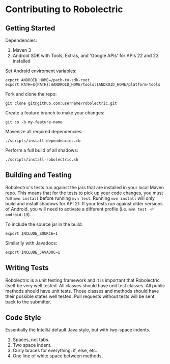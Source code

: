 # Contributing to Robolectric

## Getting Started

Dependencies:

1. Maven 3
2. Android SDK with Tools, Extras, and 'Google APIs' for APIs 22 and 23 installed

Set Android enviroment variables:

    export ANDROID_HOME=/path-to-sdk-root
    export PATH=${PATH}:$ANDROID_HOME/tools:$ANDROID_HOME/platform-tools

Fork and clone the repo:

    git clone git@github.com:username/robolectric.git

Create a feature branch to make your changes:

    git co -b my-feature-name

Mavenize all required dependencies:

    ./scripts/install-dependencies.rb

Perform a full build of all shadows:

    ./scripts/install-robolectric.sh

## Building and Testing

Robolectric's tests run against the jars that are installed in your local Maven repo. This means that for the tests to pick up your code changes, you must run `mvn install` before running `mvn test`. Running `mvn install` will only build and install shadows for API 21. If your tests run against older versions of Android, you will need to activate a different profile (i.e. `mvn test -P android-19`).

To include the source jar in the build:

    export INCLUDE_SOURCE=1

Similarlly with Javadocs:

    export INCLUDE_JAVADOC=1

## Writing Tests

Robolectric is a unit testing framework and it is important that Robolectric itself be very well tested. All classes should have unit test classes. All public methods should have unit tests. Those classes and methods should have their possible states well tested. Pull requests without tests will be sent back to the submitter.

## Code Style

Essentially the IntelliJ default Java style, but with two-space indents.

1. Spaces, not tabs.
2. Two space indent.
3. Curly braces for everything: if, else, etc.
4. One line of white space between methods.
